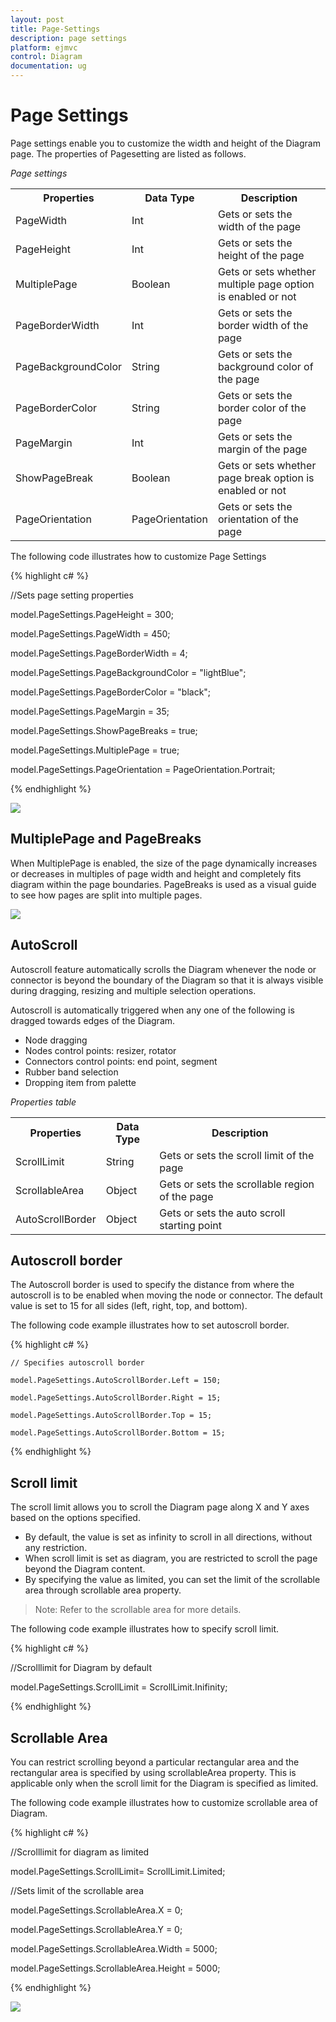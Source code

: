 ```yaml
---
layout: post
title: Page-Settings
description: page settings
platform: ejmvc
control: Diagram
documentation: ug
---
```


# Page Settings

Page settings enable you to customize the width and height of the Diagram page. The properties of Pagesetting are listed as follows.

_Page settings_

<table>
<tr>
<th>
Properties</th><th>
Data Type</th><th>
Description</th></tr>
<tr>
<td>
PageWidth</td><td>
Int</td><td>
Gets or sets the width of the page</td></tr>
<tr>
<td>
PageHeight</td><td>
Int</td><td>
Gets or sets the height of the page</td></tr>
<tr>
<td>
MultiplePage</td><td>
Boolean</td><td>
Gets or sets whether  multiple page option is enabled or not</td></tr>
<tr>
<td>
PageBorderWidth</td><td>
Int</td><td>
Gets or sets the border width of the page</td></tr>
<tr>
<td>
PageBackgroundColor</td><td>
String</td><td>
Gets or sets the background color of the page</td></tr>
<tr>
<td>
PageBorderColor</td><td>
String</td><td>
Gets or sets the border color of the page</td></tr>
<tr>
<td>
PageMargin</td><td>
Int</td><td>
Gets or sets the  margin of the page</td></tr>
<tr>
<td>
ShowPageBreak</td><td>
Boolean</td><td>
Gets or sets whether  page break option is enabled or not</td></tr>
<tr>
<td>
PageOrientation</td><td>
PageOrientation</td><td>
Gets or sets the orientation of the page</td></tr>
</table>


The following code illustrates how to customize Page Settings

{% highlight c# %}


//Sets page setting properties

model.PageSettings.PageHeight = 300;

model.PageSettings.PageWidth = 450;

model.PageSettings.PageBorderWidth = 4;

model.PageSettings.PageBackgroundColor = "lightBlue";

model.PageSettings.PageBorderColor = "black";

model.PageSettings.PageMargin = 35;

model.PageSettings.ShowPageBreaks = true;

model.PageSettings.MultiplePage = true;

model.PageSettings.PageOrientation = PageOrientation.Portrait;



{% endhighlight %}



![](Page-Settings_images/Page-Settings_img1.png)



## MultiplePage and PageBreaks

When MultiplePage is enabled, the size of the page dynamically increases or decreases in multiples of page width and height and completely fits diagram within the page boundaries. PageBreaks is used as a visual guide to see how pages are split into multiple pages.

![](Page-Settings_images/Page-Settings_img2.png)



## AutoScroll

Autoscroll feature automatically scrolls the Diagram whenever the node or connector is beyond the boundary of the Diagram so that it is always visible during dragging, resizing and multiple selection operations.

Autoscroll is automatically triggered when any one of the following is dragged towards edges of the Diagram.

* Node dragging
* Nodes control points: resizer, rotator
* Connectors control points: end point, segment
* Rubber band selection
* Dropping item from palette

_Properties table_

<table>
<tr>
<th>
Properties</th><th>
Data Type</th><th>
Description</th></tr>
<tr>
<td>
ScrollLimit</td><td>
String</td><td>
Gets or sets the scroll limit of the page</td></tr>
<tr>
<td>
ScrollableArea</td><td>
Object</td><td>
Gets or sets the scrollable region of the page</td></tr>
<tr>
<td>
AutoScrollBorder</td><td>
Object</td><td>
Gets or sets the auto scroll starting point </td></tr>
</table>


## Autoscroll border

The Autoscroll border is used to specify the distance from where the autoscroll is to be enabled when moving the node or connector. The default value is set to 15 for all sides (left, right, top, and bottom).

The following code example illustrates how to set autoscroll border.

{% highlight c# %}



    // Specifies autoscroll border

    model.PageSettings.AutoScrollBorder.Left = 150;

    model.PageSettings.AutoScrollBorder.Right = 15;

    model.PageSettings.AutoScrollBorder.Top = 15;

    model.PageSettings.AutoScrollBorder.Bottom = 15;



{% endhighlight %}

## Scroll limit

The scroll limit allows you to scroll the Diagram page along X and Y axes based on the options specified. 

* By default, the value is set as infinity to scroll in all directions, without any restriction. 
* When scroll limit is set as diagram, you are restricted to scroll the page beyond the Diagram content. 
* By specifying the value as limited, you can set the limit of the scrollable area through scrollable area property. 
 


> Note: Refer to the scrollable area for more details.

The following code example illustrates how to specify scroll limit. 

{% highlight c# %}


//Scrolllimit for Diagram by default

model.PageSettings.ScrollLimit = ScrollLimit.Inifinity;



{% endhighlight %}

## Scrollable Area

You can restrict scrolling beyond a particular rectangular area and the rectangular area is specified by using scrollableArea property. This is applicable only when the scroll limit for the Diagram is specified as limited. 

The following code example illustrates how to customize scrollable area of Diagram.

{% highlight c# %}



//Scrolllimit for diagram as limited

model.PageSettings.ScrollLimit= ScrollLimit.Limited;

  //Sets limit of the scrollable area

  model.PageSettings.ScrollableArea.X = 0;

  model.PageSettings.ScrollableArea.Y = 0;

  model.PageSettings.ScrollableArea.Width = 5000;

  model.PageSettings.ScrollableArea.Height = 5000;



{% endhighlight %}



![](Page-Settings_images/Page-Settings_img4.png)



